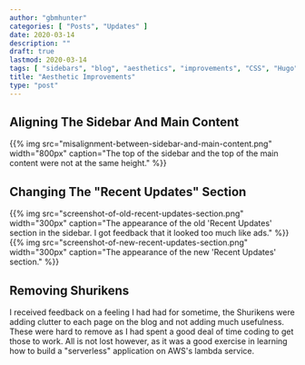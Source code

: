 ```yaml
---
author: "gbmhunter"
categories: [ "Posts", "Updates" ]
date: 2020-03-14
description: ""
draft: true
lastmod: 2020-03-14
tags: [ "sidebars", "blog", "aesthetics", "improvements", "CSS", "Hugo", "HTML", "website" ]
title: "Aesthetic Improvements"
type: "post"
---
```


## Aligning The Sidebar And Main Content

{{% img src="misalignment-between-sidebar-and-main-content.png" width="800px" caption="The top of the sidebar and the top of the main content were not at the same height." %}}

## Changing The "Recent Updates" Section

<div style="display: flex;">
  {{% img src="screenshot-of-old-recent-updates-section.png" width="300px" caption="The appearance of the old 'Recent Updates' section in the sidebar. I got feedback that it looked too much like ads." %}}
  {{% img src="screenshot-of-new-recent-updates-section.png" width="300px" caption="The appearance of the new 'Recent Updates' section." %}}
</div>

## Removing Shurikens

I received feedback on a feeling I had had for sometime, the Shurikens were adding clutter to each page on the blog and not adding much usefulness. These were hard to remove as I had spent a good deal of time coding to get those to work. All is not lost however, as it was a good exercise in learning how to build a "serverless" application on AWS's lambda service. 